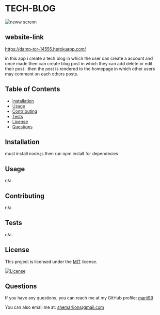 # TECH-BLOG
![neww screnn](https://user-images.githubusercontent.com/116024194/228420912-5f8e0c99-2ce7-4306-9dd1-57dfa8b55e58.png)





## website-link
https://damp-tor-14555.herokuapp.com/

in this app i create a tech blog in which the user can create a account and once made then can create blog post  in which they can add  delete or edit their post . then the post is rendered to the homepage in which other users may comment on each others posts.
## Table of Contents
- [Installation](#installation)
- [Usage](#usage)
- [Contributing](#contributing)
- [Tests](#tests)
- [License](#license)
- [Questions](#questions)

## Installation

must install node.js then run npm install for dependecies

## Usage

n/a

## Contributing

n/a

## Tests

n/a

## License

This project is licensed under the [MIT](https://opensource.org/licenses/mit) license.

[![License](https://img.shields.io/badge/License-MIT-green.svg)](https://opensource.org/licenses/mit)

## Questions

If you have any questions, you can reach me at my GitHub profile: [marii99](https://github.com/marii99)

You can also email me at: shemarlion@gmail.com

